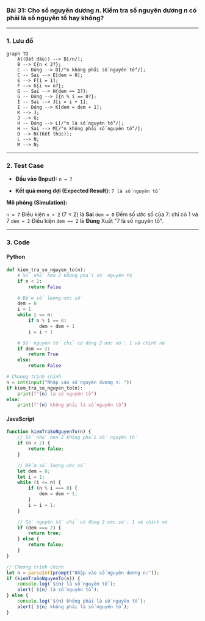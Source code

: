 ### Bài 31: Cho số nguyên dương $n$. Kiểm tra số nguyên dương $n$ có phải là số nguyên tố hay không?

---

### **1. Lưu đồ**

```mermaid
graph TD
    A((Bắt đầu)) --> B[/n/];
    B --> C{n < 2?};
    C -- Đúng --> D[/"n không phải số nguyên tố"/];
    C -- Sai --> E[dem = 0];
    E --> F[i = 1];
    F --> G{i <= n?};
    G -- Sai --> H{dem == 2?};
    G -- Đúng --> I{n % i == 0?};
    I -- Sai --> J[i = i + 1];
    I -- Đúng --> K[dem = dem + 1];
    K --> J;
    J --> G;
    H -- Đúng --> L[/"n là số nguyên tố"/];
    H -- Sai --> M[/"n không phải số nguyên tố"/];
    D --> N((Kết thúc));
    L --> N;
    M --> N;
```

---

### **2. Test Case**

- **Đầu vào (Input):** `n = 7`

- **Kết quả mong đợi (Expected Result):** `7 là số nguyên tố`


**Mô phỏng (Simulation):**

`n = 7`
Điều kiện `n < 2` (7 < 2) là **Sai**
`dem = 0`
Đếm số ước số của 7: chỉ có 1 và 7
`dem = 2`
Điều kiện `dem == 2` là **Đúng**
Xuất "7 là số nguyên tố".

---

### **3. Code**

#### **Python**

```python
def kiem_tra_so_nguyen_to(n):
    # Số nhỏ hơn 2 không phải số nguyên tố
    if n < 2:
        return False

    # Đếm số lượng ước số
    dem = 0
    i = 1
    while i <= n:
        if n % i == 0:
            dem = dem + 1
        i = i + 1

    # Số nguyên tố chỉ có đúng 2 ước số: 1 và chính nó
    if dem == 2:
        return True
    else:
        return False

# Chương trình chính
n = int(input("Nhập vào số nguyên dương n: "))
if kiem_tra_so_nguyen_to(n):
    print(f"{n} là số nguyên tố")
else:
    print(f"{n} không phải là số nguyên tố")
```

#### **JavaScript**

```javascript
function kiemTraSoNguyenTo(n) {
    // Số nhỏ hơn 2 không phải số nguyên tố
    if (n < 2) {
        return false;
    }

    // Đếm số lượng ước số
    let dem = 0;
    let i = 1;
    while (i <= n) {
        if (n % i === 0) {
            dem = dem + 1;
        }
        i = i + 1;
    }

    // Số nguyên tố chỉ có đúng 2 ước số: 1 và chính nó
    if (dem === 2) {
        return true;
    } else {
        return false;
    }
}

// Chương trình chính
let n = parseInt(prompt("Nhập vào số nguyên dương n:"));
if (kiemTraSoNguyenTo(n)) {
    console.log(`${n} là số nguyên tố`);
    alert(`${n} là số nguyên tố`);
} else {
    console.log(`${n} không phải là số nguyên tố`);
    alert(`${n} không phải là số nguyên tố`);
}
```